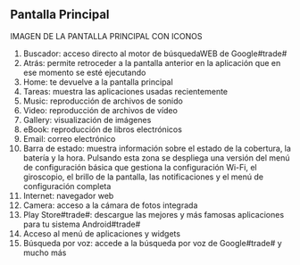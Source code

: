 ## Pantalla Principal

IMAGEN DE LA PANTALLA PRINCIPAL CON ICONOS

1. Buscador: acceso directo al motor de búsquedaWEB de Google#trade#
2. Atrás: permite retroceder a la pantalla anterior en la aplicación que en ese momento se esté ejecutando
3. Home: te devuelve a la pantalla principal
4. Tareas: muestra las aplicaciones usadas recientemente
5. Music: reproducción de archivos de sonido
6. Video: reproducción de archivos de vídeo
7. Gallery: visualización de imágenes
8. eBook: reproducción de libros electrónicos
9. Email: correo electrónico
10. Barra de estado: muestra información sobre el estado de la cobertura, la batería y la hora. Pulsando esta zona se despliega una versión del menú de configuración básica que gestiona la configuración Wi-Fi, el giroscopio, el brillo de la pantalla, las notificaciones y el menú de configuración completa
11. Internet: navegador web
12. Camera: acceso a la cámara de fotos integrada
13. Play Store#trade#: descargue las mejores y más famosas aplicaciones para tu sistema Android#trade#
14. Acceso al menú de aplicaciones y widgets
15. Búsqueda por voz: accede a la búsqueda por voz de Google#trade# y mucho más
